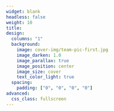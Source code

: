 ```yaml
---
widget: blank
headless: false
weight: 10
title: 
design:
  columns: "1"
  background:
    image: cover-img/team-pic-first.jpg
    image_darken: 1.0
    image_parallax: true
    image_position: center
    image_size: cover
    text_color_light: true
  spacing:
    padding: ["0", "0", "0", "0"]
advanced:
  css_class: fullscreen
---
```





